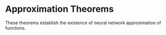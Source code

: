 # Approximation Theorems

These theorems establish the existence of neural network approximation of functions.
